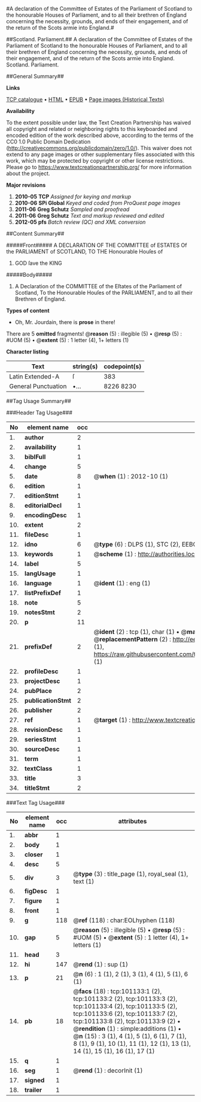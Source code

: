 #A declaration of the Committee of Estates of the Parliament of Scotland to the honourable Houses of Parliament, and to all their brethren of England concerning the necessity, grounds, and ends of their engagement, and of the return of the Scots armie into England.#

##Scotland. Parliament.##
A declaration of the Committee of Estates of the Parliament of Scotland to the honourable Houses of Parliament, and to all their brethren of England concerning the necessity, grounds, and ends of their engagement, and of the return of the Scots armie into England.
Scotland. Parliament.

##General Summary##

**Links**

[TCP catalogue](http://www.ota.ox.ac.uk/tcp/)  • 
[HTML](http://tei.it.ox.ac.uk/tcp/Texts-HTML/free/A58/A58609.html)  • 
[EPUB](http://tei.it.ox.ac.uk/tcp/Texts-EPUB/free/A58/A58609.epub) • 
[Page images (Historical Texts)](https://historicaltexts.jisc.ac.uk/eebo-13662837e)

**Availability**

To the extent possible under law, the Text Creation Partnership has waived all copyright and related or neighboring rights to this keyboarded and encoded edition of the work described above, according to the terms of the CC0 1.0 Public Domain Dedication (http://creativecommons.org/publicdomain/zero/1.0/). This waiver does not extend to any page images or other supplementary files associated with this work, which may be protected by copyright or other license restrictions. Please go to https://www.textcreationpartnership.org/ for more information about the project.

**Major revisions**

1. __2010-05__ __TCP__ *Assigned for keying and markup*
1. __2010-06__ __SPi Global__ *Keyed and coded from ProQuest page images*
1. __2011-06__ __Greg Schutz__ *Sampled and proofread*
1. __2011-06__ __Greg Schutz__ *Text and markup reviewed and edited*
1. __2012-05__ __pfs__ *Batch review (QC) and XML conversion*

##Content Summary##

#####Front#####
A DECLARATION OF THE COMMITTEE of ESTATES Of the PARLIAMENT of SCOTLAND, TO THE Honourable Houſes of
1. GOD ſave the KING

#####Body#####

1. A Declaration of the COMMITTEE of the Eſtates of the Parliament of Scotland, To the Honourable Houſes of the PARLIAMENT, and to all their Brethren of England.

**Types of content**

  * Oh, Mr. Jourdain, there is **prose** in there!

There are 5 **omitted** fragments! 
 @__reason__ (5) : illegible (5)  •  @__resp__ (5) : #UOM (5)  •  @__extent__ (5) : 1 letter (4), 1+ letters (1)

**Character listing**


|Text|string(s)|codepoint(s)|
|---|---|---|
|Latin Extended-A|ſ|383|
|General Punctuation|•…|8226 8230|

##Tag Usage Summary##

###Header Tag Usage###

|No|element name|occ|attributes|
|---|---|---|---|
|1.|__author__|2||
|2.|__availability__|1||
|3.|__biblFull__|1||
|4.|__change__|5||
|5.|__date__|8| @__when__ (1) : 2012-10 (1)|
|6.|__edition__|1||
|7.|__editionStmt__|1||
|8.|__editorialDecl__|1||
|9.|__encodingDesc__|1||
|10.|__extent__|2||
|11.|__fileDesc__|1||
|12.|__idno__|6| @__type__ (6) : DLPS (1), STC (2), EEBO-CITATION (1), OCLC (1), VID (1)|
|13.|__keywords__|1| @__scheme__ (1) : http://authorities.loc.gov/ (1)|
|14.|__label__|5||
|15.|__langUsage__|1||
|16.|__language__|1| @__ident__ (1) : eng (1)|
|17.|__listPrefixDef__|1||
|18.|__note__|5||
|19.|__notesStmt__|2||
|20.|__p__|11||
|21.|__prefixDef__|2| @__ident__ (2) : tcp (1), char (1)  •  @__matchPattern__ (2) : ([0-9\-]+):([0-9IVX]+) (1), (.+) (1)  •  @__replacementPattern__ (2) : http://eebo.chadwyck.com/downloadtiff?vid=$1&page=$2 (1), https://raw.githubusercontent.com/textcreationpartnership/Texts/master/tcpchars.xml#$1 (1)|
|22.|__profileDesc__|1||
|23.|__projectDesc__|1||
|24.|__pubPlace__|2||
|25.|__publicationStmt__|2||
|26.|__publisher__|2||
|27.|__ref__|1| @__target__ (1) : http://www.textcreationpartnership.org/docs/. (1)|
|28.|__revisionDesc__|1||
|29.|__seriesStmt__|1||
|30.|__sourceDesc__|1||
|31.|__term__|1||
|32.|__textClass__|1||
|33.|__title__|3||
|34.|__titleStmt__|2||


###Text Tag Usage###

|No|element name|occ|attributes|
|---|---|---|---|
|1.|__abbr__|1||
|2.|__body__|1||
|3.|__closer__|1||
|4.|__desc__|5||
|5.|__div__|3| @__type__ (3) : title_page (1), royal_seal (1), text (1)|
|6.|__figDesc__|1||
|7.|__figure__|1||
|8.|__front__|1||
|9.|__g__|118| @__ref__ (118) : char:EOLhyphen (118)|
|10.|__gap__|5| @__reason__ (5) : illegible (5)  •  @__resp__ (5) : #UOM (5)  •  @__extent__ (5) : 1 letter (4), 1+ letters (1)|
|11.|__head__|3||
|12.|__hi__|147| @__rend__ (1) : sup (1)|
|13.|__p__|21| @__n__ (6) : 1 (1), 2 (1), 3 (1), 4 (1), 5 (1), 6 (1)|
|14.|__pb__|18| @__facs__ (18) : tcp:101133:1 (2), tcp:101133:2 (2), tcp:101133:3 (2), tcp:101133:4 (2), tcp:101133:5 (2), tcp:101133:6 (2), tcp:101133:7 (2), tcp:101133:8 (2), tcp:101133:9 (2)  •  @__rendition__ (1) : simple:additions (1)  •  @__n__ (15) : 3 (1), 4 (1), 5 (1), 6 (1), 7 (1), 8 (1), 9 (1), 10 (1), 11 (1), 12 (1), 13 (1), 14 (1), 15 (1), 16 (1), 17 (1)|
|15.|__q__|1||
|16.|__seg__|1| @__rend__ (1) : decorInit (1)|
|17.|__signed__|1||
|18.|__trailer__|1||
